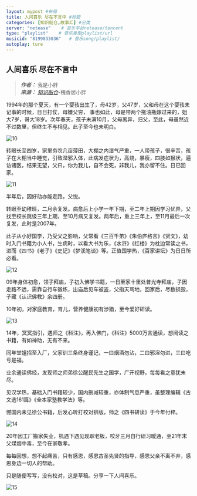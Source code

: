 ```yaml
---
layout: mypost #布局
title: 人间喜乐 尽在不言中 #标题
categories: [知识船仓,故事汇] #分类
server: "netease"    # 音乐平台netease/tencent
type: "playlist"    # 音乐类型playlist/url
musicid: "8199833036"   # 音乐song/playlist/
autoplay: ture
---
```


## 人间喜乐 尽在不言中

> ***作者：*** 我是小胖   
> ***来源：*** *[知识船仓](https://ifree8.com)*-槐香居小胖


1994年的那个夏天，有一个婴孩出生了，母42岁，父47岁，父和母在这个婴孩未记事的时候，日日打仗，母嫌父穷， 事也如此，母是带两个拖油瓶嫁过来的，姐大7岁，哥大18岁。次年春天，孩子未满10月，父母离异，归父，至此，母虽然近不过数里，但终生不与相见。此子至今也未明白。

![10](10.jpg)


转眼长至四岁，家里务农几亩薄田，大棚之内湿气严重，一人带孩子，很辛苦，孩子在大棚当中睡觉，引致湿邪入体，此病发症状为，高烧，暴瘦，四肢如猴状，遍访诸医，结果无望，父曰，你为我儿，自不会死，非我儿，我亦留不住。日已回家。

![11](11.jpg)


半年后，因好动亦能走路，父悦。


转眼至幼稚班，二月余复发。病愈后上小学一年下期，至二年上期因学习优异，父找至校长跳级三年上期，至10月病又复发。两年后，重上三年上，至11月最后一次复发，此时是2007年。


此子从小好国学，乃受父之影响，父常看《三百千弟》《朱伯庐格言》《贤文》，幼时入门书籍为小人书，生病时，以看大书为乐，《水浒》《红楼》为枕边常读之书，进而《四书》《老子》《史记》《梦溪笔谈》等。正值国学热，《百家讲坛》为日日所必看。


![12](12.jpg)

09年身体初愈，领子拜庙，子初入佛学书籍，一日至家十里处普光寺拜庙，子因走路不远，需靠自行车锻炼，出庙后见车被盗，父指天骂地，回家后，尽数损毁，子藏《认识佛教》余四册。


10年初，对家庭教育，育儿，营养健康初有涉猎，至今爱好研读。

![13](13.jpg)


14年，冥冥指引，遇师之《科注》，再入佛门，《科注》5000万言通读，想阅读之书籍，有如神助，无有不来。


同年堂姐招至入厂，父家训三条终身谨记，一曰烟酒勿沾，二曰邪淫勿进，三曰吃亏是福。


业余通读佛经，发现师之师弟徐公醒民先生之国学，广开视野，每每看之意犹未尽。


见汉学热，基础入门书籍较少，国内删减较重，亦体制气息严重，虽整理编辑《古文选161篇》《全本家塾教学法》等。


憾国内未见徐公书籍，后发心听打校对排版，师之《四书研读》于今年付梓。

![14](14.jpg)


20年因工厂搬家失业，机遇下遇见现职老板，咬牙三月自行研习暖通，至21年末父煤烟中毒，至今在家敬孝。


每每回想，想不起痛苦，只有感恩，感恩古圣先贤的指导，感恩父亲不离不弃，感恩身边一切人的帮助。


只是随便写写，没有校对，这是草稿。分享一下人间喜乐。

![15](15.jpg)
